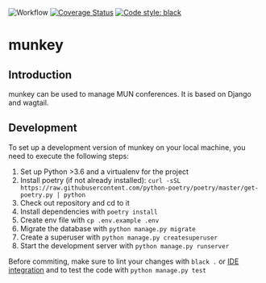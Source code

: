 ![Workflow](https://github.com/DMUN-e-V/munkey/workflows/munkey/badge.svg)
[![Coverage Status](https://coveralls.io/repos/github/DMUN-e-V/munkey/badge.svg?branch=master)](https://coveralls.io/github/DMUN-e-V/munkey?branch=master)
[![Code style: black](https://img.shields.io/badge/code%20style-black-000000.svg)](https://github.com/psf/black)
# munkey
## Introduction
munkey can be used to manage MUN conferences. It is based on Django and wagtail.

## Development
To set up a development version of munkey on your local machine, you need to execute the following steps:
1. Set up Python >3.6 and a virtualenv for the project
2. Install poetry (if not already installed): `curl -sSL https://raw.githubusercontent.com/python-poetry/poetry/master/get-poetry.py | python`
3. Check out repository and cd to it
4. Install dependencies with `poetry install`
5. Create env file with `cp .env.example .env`
6. Migrate the database with `python manage.py migrate`
7. Create a superuser with `python manage.py createsuperuser`
8. Start the development server with `python manage.py runserver`

Before commiting, make sure to lint your changes with `black .` or [IDE integration](https://github.com/psf/black#editor-integration) and to test the code with `python manage.py test`


